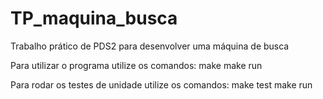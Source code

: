 # TP_maquina_busca
Trabalho prático de PDS2 para desenvolver uma máquina de busca

Para utilizar o programa utilize os comandos:
make
make run

Para rodar os testes de unidade utilize os comandos:
make test
make run